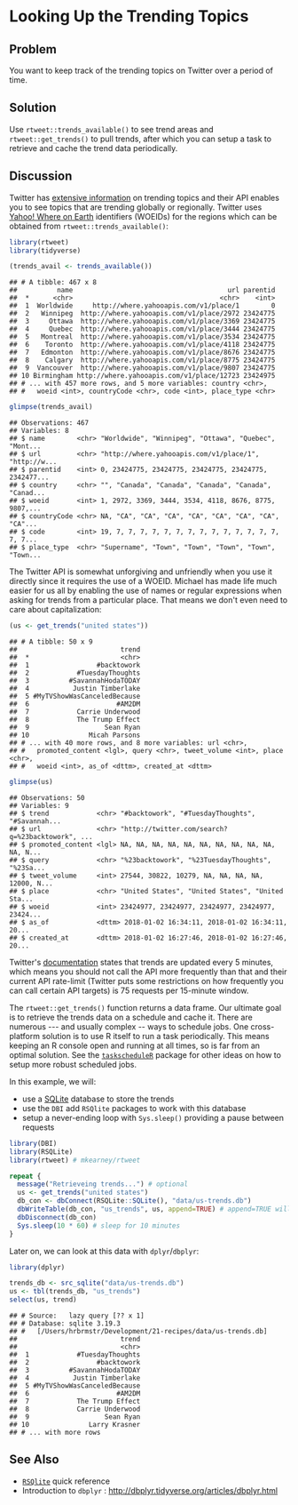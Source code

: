 # Looking Up the Trending Topics

## Problem

You want to keep track of the trending topics on Twitter over a period of time.

## Solution

Use `rtweet::trends_available()` to see trend areas and `rtweet::get_trends()` to pull trends, after which you can setup a task to retrieve and cache the trend data periodically.

## Discussion

Twitter has [extensive information](https://help.twitter.com/en/using-twitter/twitter-trending-faqs) on trending topics and their API enables you to see topics that are trending globally or regionally. Twitter uses [Yahoo! Where on Earth](https://developer.yahoo.com/geo/geoplanet/guide/concepts.html) identifiers (WOEIDs) for the regions which can be obtained from `rtweet::trends_available()`:


```r
library(rtweet)
library(tidyverse)
```

```r
(trends_avail <- trends_available())
```

```
## # A tibble: 467 x 8
##          name                                       url parentid
##  *      <chr>                                     <chr>    <int>
##  1  Worldwide     http://where.yahooapis.com/v1/place/1        0
##  2   Winnipeg  http://where.yahooapis.com/v1/place/2972 23424775
##  3     Ottawa  http://where.yahooapis.com/v1/place/3369 23424775
##  4     Quebec  http://where.yahooapis.com/v1/place/3444 23424775
##  5   Montreal  http://where.yahooapis.com/v1/place/3534 23424775
##  6    Toronto  http://where.yahooapis.com/v1/place/4118 23424775
##  7   Edmonton  http://where.yahooapis.com/v1/place/8676 23424775
##  8    Calgary  http://where.yahooapis.com/v1/place/8775 23424775
##  9  Vancouver  http://where.yahooapis.com/v1/place/9807 23424775
## 10 Birmingham http://where.yahooapis.com/v1/place/12723 23424975
## # ... with 457 more rows, and 5 more variables: country <chr>,
## #   woeid <int>, countryCode <chr>, code <int>, place_type <chr>
```

```r
glimpse(trends_avail)
```

```
## Observations: 467
## Variables: 8
## $ name        <chr> "Worldwide", "Winnipeg", "Ottawa", "Quebec", "Mont...
## $ url         <chr> "http://where.yahooapis.com/v1/place/1", "http://w...
## $ parentid    <int> 0, 23424775, 23424775, 23424775, 23424775, 2342477...
## $ country     <chr> "", "Canada", "Canada", "Canada", "Canada", "Canad...
## $ woeid       <int> 1, 2972, 3369, 3444, 3534, 4118, 8676, 8775, 9807,...
## $ countryCode <chr> NA, "CA", "CA", "CA", "CA", "CA", "CA", "CA", "CA"...
## $ code        <int> 19, 7, 7, 7, 7, 7, 7, 7, 7, 7, 7, 7, 7, 7, 7, 7, 7...
## $ place_type  <chr> "Supername", "Town", "Town", "Town", "Town", "Town...
```

The Twitter API is somewhat unforgiving and unfriendly when you use it directly since it requires the use of a WOEID. Michael has made life much easier for us all by enabling the use of names or regular expressions when asking for trends from a particular place. That means we don't even need to care about capitalization:


```r
(us <- get_trends("united states"))
```

```
## # A tibble: 50 x 9
##                          trend
##  *                       <chr>
##  1                 #backtowork
##  2            #TuesdayThoughts
##  3          #SavannahHodaTODAY
##  4           Justin Timberlake
##  5 #MyTVShowWasCanceledBecause
##  6                      #AM2DM
##  7            Carrie Underwood
##  8            The Trump Effect
##  9                   Sean Ryan
## 10               Micah Parsons
## # ... with 40 more rows, and 8 more variables: url <chr>,
## #   promoted_content <lgl>, query <chr>, tweet_volume <int>, place <chr>,
## #   woeid <int>, as_of <dttm>, created_at <dttm>
```

```r
glimpse(us)
```

```
## Observations: 50
## Variables: 9
## $ trend            <chr> "#backtowork", "#TuesdayThoughts", "#Savannah...
## $ url              <chr> "http://twitter.com/search?q=%23backtowork", ...
## $ promoted_content <lgl> NA, NA, NA, NA, NA, NA, NA, NA, NA, NA, NA, N...
## $ query            <chr> "%23backtowork", "%23TuesdayThoughts", "%23Sa...
## $ tweet_volume     <int> 27544, 30822, 10279, NA, NA, NA, NA, 12000, N...
## $ place            <chr> "United States", "United States", "United Sta...
## $ woeid            <int> 23424977, 23424977, 23424977, 23424977, 23424...
## $ as_of            <dttm> 2018-01-02 16:34:11, 2018-01-02 16:34:11, 20...
## $ created_at       <dttm> 2018-01-02 16:27:46, 2018-01-02 16:27:46, 20...
```

Twitter's [documentation](https://developer.twitter.com/en/docs/trends/trends-for-location/api-reference/get-trends-place) states that trends are updated every 5 minutes, which means you should not call the API more frequently than that and their current API rate-limit (Twitter puts some restrictions on how frequently you can call certain API targets) is 75 requests per 15-minute window.

The `rtweet::get_trends()` function returns a data frame. Our ultimate goal is to retrieve the trends data on a schedule and cache it. There are numerous --- and usually complex -- ways to schedule jobs. One cross-platform solution is to use R itself to run a task periodically. This means keeping an R console open and running at all times, so is far from an optimal solution. See the [`taskscheduleR`](https://github.com/bnosac/taskscheduleR) package for other ideas on how to setup more robust scheduled jobs.

In this example, we will:

- use a [SQLite](https://www.sqlite.org/) database to store the trends
- use the `DBI` add `RSQlite` packages to work with this database
- setup a never-ending loop with `Sys.sleep()` providing a pause between requests


```r
library(DBI)
library(RSQLite)
library(rtweet) # mkearney/rtweet

repeat {
  message("Retrieveing trends...") # optional
  us <- get_trends("united states")
  db_con <- dbConnect(RSQLite::SQLite(), "data/us-trends.db")
  dbWriteTable(db_con, "us_trends", us, append=TRUE) # append=TRUE will update the table vs overwrite and also create it on first run if it does not exist
  dbDisconnect(db_con)
  Sys.sleep(10 * 60) # sleep for 10 minutes
}
```

Later on, we can look at this data with `dplyr`/`dbplyr`:


```r
library(dplyr)

trends_db <- src_sqlite("data/us-trends.db")
us <- tbl(trends_db, "us_trends")
select(us, trend)
```

```
## # Source:   lazy query [?? x 1]
## # Database: sqlite 3.19.3
## #   [/Users/hrbrmstr/Development/21-recipes/data/us-trends.db]
##                          trend
##                          <chr>
##  1            #TuesdayThoughts
##  2                 #backtowork
##  3          #SavannahHodaTODAY
##  4           Justin Timberlake
##  5 #MyTVShowWasCanceledBecause
##  6                      #AM2DM
##  7            The Trump Effect
##  8            Carrie Underwood
##  9                   Sean Ryan
## 10               Larry Krasner
## # ... with more rows
```

## See Also

- [`RSQlite`](https://www.r-project.org/nosvn/pandoc/RSQLite.html) quick reference
- Introduction to `dbplyr` : <http://dbplyr.tidyverse.org/articles/dbplyr.html>

